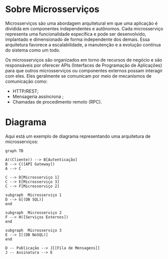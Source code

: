 # Sobre Microsserviços

Microsserviços são uma abordagem arquitetural em que uma aplicação é dividida em componentes independentes e autônomos. Cada microsserviço representa uma funcionalidade específica e pode ser desenvolvido, implantado e dimensionado de forma independente dos demais. Essa arquitetura favorece a escalabilidade, a manutenção e a evolução contínua do sistema como um todo.

Os microsserviços são organizados em torno de recursos de negócio e são responsáveis por oferecer APIs (Interfaces de Programação de Aplicações) para que outros microsserviços ou componentes externos possam interagir com eles. Eles geralmente se comunicam por meio de mecanismos de comunicação como:

 - HTTP/REST;
 - Mensageria assíncrona ;
 - Chamadas de procedimento remoto (RPC).

# Diagrama

Aqui está um exemplo de diagrama representando uma arquitetura de microsserviços:

```mermaid
graph TB

A((Cliente)) --> B[Autenticação]
B --> C([API Gateway])
A --> C

C --> D[Microsserviço 1]
C --> E[Microsserviço 3]
C --> F[Microsserviço 2]

subgraph  Microsserviço 1
D --> G[(DB SQL)]
end

subgraph  Microsserviço 2
F --> H([Serviços Externos])
end

subgraph  Microsserviço 3
E --> I[(DB NoSQL)]
end

D -- Publicação --> J[[Fila de Mensagens]]
J -- Assinatura --> E

```

